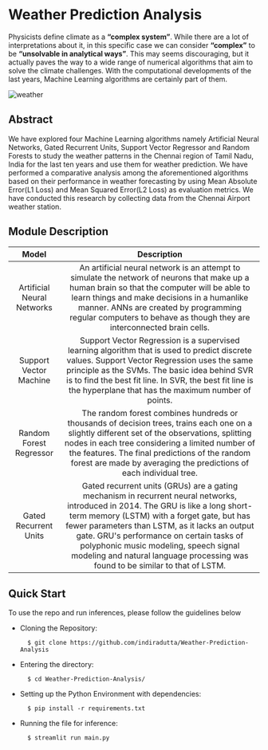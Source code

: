 # Weather Prediction Analysis
Physicists define climate as a **“complex system”**. While there are a lot of interpretations about it, in this specific case we can consider **“complex”** to be **“unsolvable in analytical ways”**.
This may seems discouraging, but it actually paves the way to a wide range of numerical algorithms that aim to solve the climate challenges. With the computational developments of the last years, Machine Learning algorithms are certainly part of them.

![weather](https://user-images.githubusercontent.com/66861243/139519761-687fdb0c-44b6-4397-ab3d-a50ca2d779c9.png)

## Abstract
We have explored four Machine Learning algorithms namely Artificial Neural Networks, Gated Recurrent Units, Support Vector Regressor and Random Forests to study the weather patterns in the Chennai region of Tamil Nadu, India for the last ten years and use them for weather prediction. We have performed a comparative analysis among the aforementioned algorithms based on their performance in weather forecasting by using Mean Absolute Error(L1 Loss) and Mean Squared Error(L2 Loss) as evaluation metrics. We have conducted this research by collecting data from the Chennai Airport weather station. 

## Module Description
Model | Description | 
:-------------: | :---------: |
Artificial Neural Networks | An artificial neural network is an attempt to simulate the network of neurons that make up a human brain so that the computer will be able to learn things and make decisions in a humanlike manner. ANNs are created by programming regular computers to behave as though they are interconnected brain cells. | 
Support Vector Machine | Support Vector Regression is a supervised learning algorithm that is used to predict discrete values. Support Vector Regression uses the same principle as the SVMs. The basic idea behind SVR is to find the best fit line. In SVR, the best fit line is the hyperplane that has the maximum number of points. | 
Random Forest Regressor | The random forest combines hundreds or thousands of decision trees, trains each one on a slightly different set of the observations, splitting nodes in each tree considering a limited number of the features. The final predictions of the random forest are made by averaging the predictions of each individual tree. |
Gated Recurrent Units | Gated recurrent units (GRUs) are a gating mechanism in recurrent neural networks, introduced in 2014. The GRU is like a long short-term memory (LSTM) with a forget gate, but has fewer parameters than LSTM, as it lacks an output gate. GRU's performance on certain tasks of polyphonic music modeling, speech signal modeling and natural language processing was found to be similar to that of LSTM. |

## Quick Start
To use the repo and run inferences, please follow the guidelines below

- Cloning the Repository: 

        $ git clone https://github.com/indiradutta/Weather-Prediction-Analysis
        
- Entering the directory: 

        $ cd Weather-Prediction-Analysis/
        
- Setting up the Python Environment with dependencies:

        $ pip install -r requirements.txt

- Running the file for inference:

        $ streamlit run main.py
